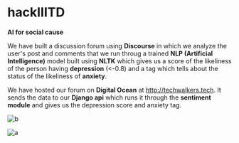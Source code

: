 # hackIIITD

**AI for social cause**

We have built a discussion forum using **Discourse** in which we analyze the user's post and comments that we run throug a trained **NLP (Artificial Intelligence)** model built using **NLTK** which gives us a score of the likeliness of the person having **depression** (<-0.8) and a tag which tells about the status of the likeliness of **anxiety**.

We have hosted our forum on **Digital Ocean** at http://techwalkers.tech.
It sends the data to our **Django api** which runs it through the **sentiment module** and gives us the depression score and anxiety tag.

![b](https://user-images.githubusercontent.com/14929476/29761028-bf81926e-8be4-11e7-80cc-ce1770f4084a.png)

![a](https://user-images.githubusercontent.com/14929476/29761029-c42af940-8be4-11e7-91d9-1abb38d2b430.png)
